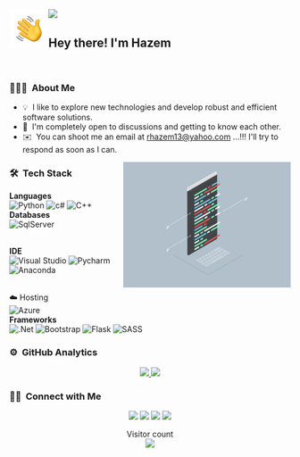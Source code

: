 <img src="https://media-exp1.licdn.com/dms/image/C4D16AQFs9TO3dhrYsg/profile-displaybackgroundimage-shrink_350_1400/0/1662232718602?e=1668643200&v=beta&t=fjAYXxF8ayWeptwLTrDWGiVuspMvzEyoq9iLMmnNEHc"/>
<img alt="Hand_Wave" src="https://raw.githubusercontent.com/SilasKati/SilasKati/main/assets/Hand_Wave.gif" width='70' align="left"/><h2>Hey there! I'm Hazem</h2>

<br>

### 👨🏻‍💻 &nbsp;About Me
- 💡 &nbsp;I like to explore new technologies and develop robust and efficient software solutions.
- 💬 &nbsp;I'm completely open to discussions and getting to know each other.
- ✉️ &nbsp;You can shoot me an email at rhazem13@yahoo.com ...!!! I'll try to respond as soon as I can.

<img alt="Coding" src="https://raw.githubusercontent.com/SilasKati/SilasKati/main/assets/Coding.gif" width="300" align="right"/>

### 🛠 &nbsp;Tech Stack
__Languages__ <br>
![Python](https://img.shields.io/badge/-Python-05122A?style=flat&logo=python)
![c#](https://img.shields.io/badge/-Csharp-05122A?style=flat&logo=Csharp&logoColor=A8B9CC)
![C++](https://img.shields.io/badge/-C++-05122A?style=flat&logo=C%2B%2B&logoColor=00599C)
<br> __Databases__ <br>
![SqlServer](https://img.shields.io/badge/-SqlServer-05122A?style=flat&logo=microsoft-sql-server)

<br> __IDE__ <br>
![Visual Studio](https://img.shields.io/badge/Visual%20Studio-5C2D91.svg?style=for-the-badge&logo=visual-studio&logoColor=white)
![Pycharm](https://img.shields.io/badge/-PyCharm-05122A?style=flat&logo=pycharm)
![Anaconda](https://img.shields.io/badge/-Conda-05122A?style=flat&logo=anaconda)

<br> ☁️ Hosting <br>
![Azure](https://img.shields.io/badge/azure-%230072C6.svg?style=for-the-badge&logo=microsoftazure&logoColor=white)
<br> __Frameworks__ <br>
![.Net](https://img.shields.io/badge/.NET-5C2D91?style=for-the-badge&logo=.net&logoColor=white)
![Bootstrap](https://img.shields.io/badge/bootstrap-%23563D7C.svg?style=for-the-badge&logo=bootstrap&logoColor=white)
![Flask](https://img.shields.io/badge/flask-%23000.svg?style=for-the-badge&logo=flask&logoColor=white)
![SASS](https://img.shields.io/badge/SASS-hotpink.svg?style=for-the-badge&logo=SASS&logoColor=white)

### ⚙️ &nbsp;GitHub Analytics

<p align="center">
<a href="https://github.com/rhazem13">
  <img height="180em" src="https://github-readme-stats-eight-theta.vercel.app/api?username=rhazem13&show_icons=true&theme=algolia&include_all_commits=true&count_private=true"/>
  <img height="180em" src="https://github-readme-stats-eight-theta.vercel.app/api/top-langs/?username=rhazem13&layout=compact&langs_count=8&theme=algolia"/>
</a>
</p>

### 🤝🏻 &nbsp;Connect with Me
<p align="center">
  <a href="https://www.linkedin.com/in/hazem-ragab-889247204/"><img src="https://img.shields.io/badge/-Hazem-0077B5?style=flat&logo=Linkedin&logoColor=white"/></a>
  <a href="https://twitter.com/HazemRagaab"><img src="https://img.shields.io/badge/@HazemRagaab-1DA1F2?style=flat&logo=twitter&logoColor=white"/></a>
  <a href="https://www.instagram.com/hazemragabb/"><img src="https://img.shields.io/badge/-@hazemragabb-E4405F?style=flat&logo=Instagram&logoColor=white"/></a>
  <a href="https://www.facebook.com/HazemRg/"><img src="https://img.shields.io/badge/-@HazemRg-1877F2?style=flat&logo=Facebook&logoColor=white"/></a>
</p>

<p align="center"> 
  Visitor count<br>
  <img src="https://profile-counter.glitch.me/insolitum/count.svg" />
</p>
